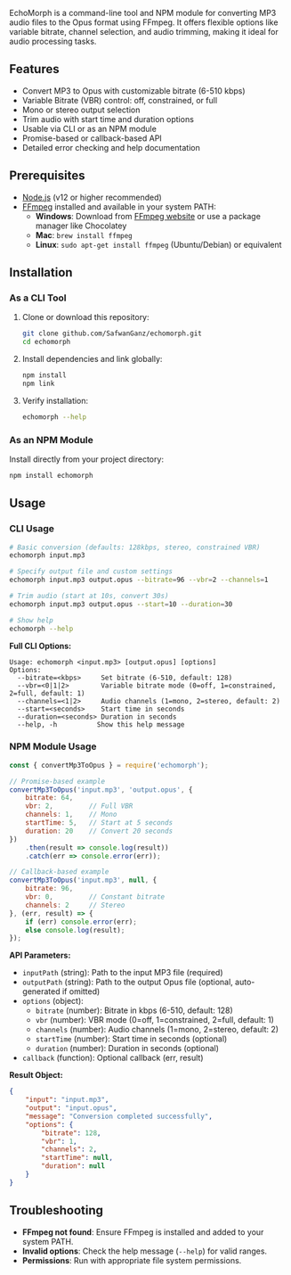 EchoMorph is a command-line tool and NPM module for converting MP3 audio files to the Opus format using FFmpeg. It offers flexible options like variable bitrate, channel selection, and audio trimming, making it ideal for audio processing tasks.

## Features
- Convert MP3 to Opus with customizable bitrate (6-510 kbps)
- Variable Bitrate (VBR) control: off, constrained, or full
- Mono or stereo output selection
- Trim audio with start time and duration options
- Usable via CLI or as an NPM module
- Promise-based or callback-based API
- Detailed error checking and help documentation

## Prerequisites
- [Node.js](https://nodejs.org/) (v12 or higher recommended)
- [FFmpeg](https://ffmpeg.org/) installed and available in your system PATH:
  - **Windows**: Download from [FFmpeg website](https://ffmpeg.org/download.html) or use a package manager like Chocolatey
  - **Mac**: `brew install ffmpeg`
  - **Linux**: `sudo apt-get install ffmpeg` (Ubuntu/Debian) or equivalent

## Installation

### As a CLI Tool
1. Clone or download this repository:
   ```bash
   git clone github.com/SafwanGanz/echomorph.git
   cd echomorph
   ```
2. Install dependencies and link globally:
   ```bash
   npm install
   npm link
   ```
3. Verify installation:
   ```bash
   echomorph --help
   ```

### As an NPM Module
Install directly from your project directory:
```bash
npm install echomorph
```

## Usage

### CLI Usage
```bash
# Basic conversion (defaults: 128kbps, stereo, constrained VBR)
echomorph input.mp3

# Specify output file and custom settings
echomorph input.mp3 output.opus --bitrate=96 --vbr=2 --channels=1

# Trim audio (start at 10s, convert 30s)
echomorph input.mp3 output.opus --start=10 --duration=30

# Show help
echomorph --help
```

**Full CLI Options:**
```
Usage: echomorph <input.mp3> [output.opus] [options]
Options:
  --bitrate=<kbps>     Set bitrate (6-510, default: 128)
  --vbr=<0|1|2>        Variable bitrate mode (0=off, 1=constrained, 2=full, default: 1)
  --channels=<1|2>     Audio channels (1=mono, 2=stereo, default: 2)
  --start=<seconds>    Start time in seconds
  --duration=<seconds> Duration in seconds
  --help, -h          Show this help message
```

### NPM Module Usage
```javascript
const { convertMp3ToOpus } = require('echomorph');

// Promise-based example
convertMp3ToOpus('input.mp3', 'output.opus', {
    bitrate: 64,
    vbr: 2,         // Full VBR
    channels: 1,    // Mono
    startTime: 5,   // Start at 5 seconds
    duration: 20    // Convert 20 seconds
})
    .then(result => console.log(result))
    .catch(err => console.error(err));

// Callback-based example
convertMp3ToOpus('input.mp3', null, {
    bitrate: 96,
    vbr: 0,         // Constant bitrate
    channels: 2     // Stereo
}, (err, result) => {
    if (err) console.error(err);
    else console.log(result);
});
```

**API Parameters:**
- `inputPath` (string): Path to the input MP3 file (required)
- `outputPath` (string): Path to the output Opus file (optional, auto-generated if omitted)
- `options` (object):
  - `bitrate` (number): Bitrate in kbps (6-510, default: 128)
  - `vbr` (number): VBR mode (0=off, 1=constrained, 2=full, default: 1)
  - `channels` (number): Audio channels (1=mono, 2=stereo, default: 2)
  - `startTime` (number): Start time in seconds (optional)
  - `duration` (number): Duration in seconds (optional)
- `callback` (function): Optional callback (err, result)

**Result Object:**
```json
{
    "input": "input.mp3",
    "output": "input.opus",
    "message": "Conversion completed successfully",
    "options": {
        "bitrate": 128,
        "vbr": 1,
        "channels": 2,
        "startTime": null,
        "duration": null
    }
}
```

## Troubleshooting
- **FFmpeg not found**: Ensure FFmpeg is installed and added to your system PATH.
- **Invalid options**: Check the help message (`--help`) for valid ranges.
- **Permissions**: Run with appropriate file system permissions.

